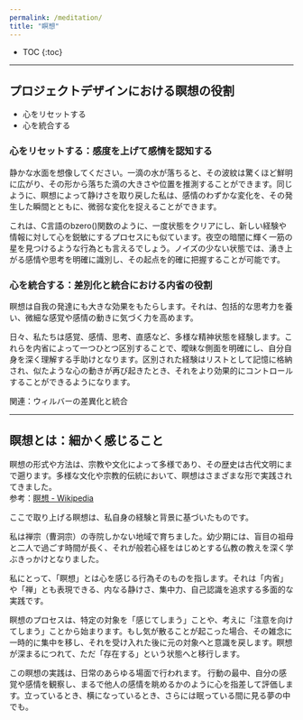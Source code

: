 ```yaml
---
permalink: /meditation/
title: "瞑想"
---
```


* TOC
{:toc}

---

## プロジェクトデザインにおける瞑想の役割

- 心をリセットする
- 心を統合する

### 心をリセットする：感度を上げて感情を認知する

静かな水面を想像してください。一滴の水が落ちると、その波紋は驚くほど鮮明に広がり、その形から落ちた滴の大きさや位置を推測することができます。同じように、瞑想によって静けさを取り戻した私は、感情のわずかな変化を、その発生した瞬間とともに、微弱な変化を捉えることができます。

これは、C言語のbzero()関数のように、一度状態をクリアにし、新しい経験や情報に対して心を鋭敏にするプロセスにも似ています。夜空の暗闇に輝く一筋の星を見つけるような行為とも言えるでしょう。ノイズの少ない状態では、湧き上がる感情や思考を明確に識別し、その起点を的確に把握することが可能です。

### 心を統合する：差別化と統合における内省の役割

瞑想は自我の発達にも大きな効果をもたらします。それは、包括的な思考力を養い、微細な感覚や感情の動きに気づく力を高めます。

日々、私たちは感覚、感情、思考、直感など、多様な精神状態を経験します。これらを内省によって一つひとつ区別することで、曖昧な側面を明確にし、自分自身を深く理解する手助けとなります。区別された経験はリストとして記憶に格納され、似たような心の動きが再び起きたとき、それをより効果的にコントロールすることができるようになります。

関連：ウィルバーの差異化と統合

---

## 瞑想とは：細かく感じること

瞑想の形式や方法は、宗教や文化によって多様であり、その歴史は古代文明にまで遡ります。多様な文化や宗教的伝統において、瞑想はさまざまな形で実践されてきました。  
参考：[瞑想 - Wikipedia](https://en.wikipedia.org/wiki/Meditation)

ここで取り上げる瞑想は、私自身の経験と背景に基づいたものです。

私は禅宗（曹洞宗）の寺院しかない地域で育ちました。幼少期には、盲目の祖母と二人で過ごす時間が長く、それが般若心経をはじめとする仏教の教えを深く学ぶきっかけとなりました。

私にとって、「瞑想」とは心を感じる行為そのものを指します。それは「内省」や「禅」とも表現できる、内なる静けさ、集中力、自己認識を追求する多面的な実践です。

瞑想のプロセスは、特定の対象を「感じてしまう」ことや、考えに「注意を向けてしまう」ことから始まります。もし気が散ることが起こった場合、その雑念に一時的に集中を移し、それを受け入れた後に元の対象へと意識を戻します。瞑想が深まるにつれて、ただ「存在する」という状態へと移行します。

この瞑想の実践は、日常のあらゆる場面で行われます。
行動の最中、自分の感覚や感情を観察し、まるで他人の感情を眺めるかのように心を指差して評価します。立っているとき、横になっているとき、さらには眠っている間に見る夢の中でも。

